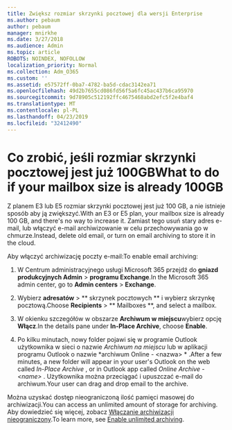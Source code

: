 ```yaml
---
title: Zwiększ rozmiar skrzynki pocztowej dla wersji Enterprise
ms.author: pebaum
author: pebaum
manager: mnirkhe
ms.date: 3/27/2018
ms.audience: Admin
ms.topic: article
ROBOTS: NOINDEX, NOFOLLOW
localization_priority: Normal
ms.collection: Adm_O365
ms.custom: ''
ms.assetid: e57572ff-0ba7-4782-ba5d-cdac3142ea71
ms.openlocfilehash: 49d2b7655cd086fd56f5a6fc45ac437b6ca95970
ms.sourcegitcommit: 9d78905c512192ffc4675468abd2efc5f2e4baf4
ms.translationtype: MT
ms.contentlocale: pl-PL
ms.lasthandoff: 04/23/2019
ms.locfileid: "32412490"
---
```

# <a name="what-to-do-if-your-mailbox-size-is-already-100gb"></a><span data-ttu-id="a3aea-102">Co zrobić, jeśli rozmiar skrzynki pocztowej jest już 100GB</span><span class="sxs-lookup"><span data-stu-id="a3aea-102">What to do if your mailbox size is already 100GB</span></span>

<span data-ttu-id="a3aea-103">Z planem E3 lub E5 rozmiar skrzynki pocztowej jest już 100 GB, a nie istnieje sposób aby ją zwiększyć.</span><span class="sxs-lookup"><span data-stu-id="a3aea-103">With an E3 or E5 plan, your mailbox size is already 100 GB, and there's no way to increase it.</span></span> <span data-ttu-id="a3aea-104">Zamiast tego usuń stary adres e-mail, lub włączyć e-mail archiwizowanie w celu przechowywania go w chmurze.</span><span class="sxs-lookup"><span data-stu-id="a3aea-104">Instead, delete old email, or turn on email archiving to store it in the cloud.</span></span> 
  
<span data-ttu-id="a3aea-105">Aby włączyć archiwizację poczty e-mail:</span><span class="sxs-lookup"><span data-stu-id="a3aea-105">To enable email archiving:</span></span>
  
1. <span data-ttu-id="a3aea-106">W Centrum administracyjnego usługi Microsoft 365 przejdź do **gniazd produkcyjnych Admin** \> **programu Exchange**.</span><span class="sxs-lookup"><span data-stu-id="a3aea-106">In the Microsoft 365 admin center, go to **Admin centers** \> **Exchange**.</span></span> 
    
2. <span data-ttu-id="a3aea-107">Wybierz **adresatów** \> \*\* skrzynek pocztowych \*\* i wybierz skrzynkę pocztową.</span><span class="sxs-lookup"><span data-stu-id="a3aea-107">Choose **Recipients** \> \*\* Mailboxes \*\*, and select a mailbox.</span></span> 
    
3. <span data-ttu-id="a3aea-108">W okienku szczegółów w obszarze **Archiwum w miejscu**wybierz opcję **Włącz**.</span><span class="sxs-lookup"><span data-stu-id="a3aea-108">In the details pane under **In-Place Archive**, choose **Enable**.</span></span> 
    
4. <span data-ttu-id="a3aea-109">Po kilku minutach, nowy folder pojawi się w programie Outlook użytkownika w sieci o nazwie *Archiwum na miejscu* lub w aplikacji programu Outlook o nazwie \*archiwum Online - \<nazwa\> \* .</span><span class="sxs-lookup"><span data-stu-id="a3aea-109">After a few minutes, a new folder will appear in your user's Outlook on the web called  *In-Place Archive*  , or in Outlook app called  *Online Archive - \<name\>*  .</span></span> <span data-ttu-id="a3aea-110">Użytkownika można przeciągać i upuszczać e-mail do archiwum.</span><span class="sxs-lookup"><span data-stu-id="a3aea-110">Your user can drag and drop email to the archive.</span></span> 
    
<span data-ttu-id="a3aea-111">Można uzyskać dostęp nieograniczoną ilość pamięci masowej do archiwizacji.</span><span class="sxs-lookup"><span data-stu-id="a3aea-111">You can access an unlimited amount of storage for archiving.</span></span> <span data-ttu-id="a3aea-112">Aby dowiedzieć się więcej, zobacz [Włączanie archiwizacji nieograniczony](https://support.office.com/article/enable-unlimited-archiving-in-office-365-admin-help-e2a789f2-9962-4960-9fd4-a00aa063559e).</span><span class="sxs-lookup"><span data-stu-id="a3aea-112">To learn more, see [Enable unlimited archiving](https://support.office.com/article/enable-unlimited-archiving-in-office-365-admin-help-e2a789f2-9962-4960-9fd4-a00aa063559e).</span></span>
  

